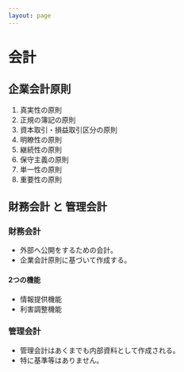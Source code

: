 ```yaml
---
layout: page
---
```


# 会計

## 企業会計原則

1. 真実性の原則
2. 正規の簿記の原則
3. 資本取引・損益取引区分の原則
4. 明瞭性の原則
5. 継続性の原則
6. 保守主義の原則
7. 単一性の原則
8. 重要性の原則

## 財務会計 と 管理会計

### 財務会計

* 外部へ公開をするための会計。
* 企業会計原則に基づいて作成する。

#### 2つの機能

* 情報提供機能
* 利害調整機能

### 管理会計

* 管理会計はあくまでも内部資料として作成される。
* 特に基準等はありません。

